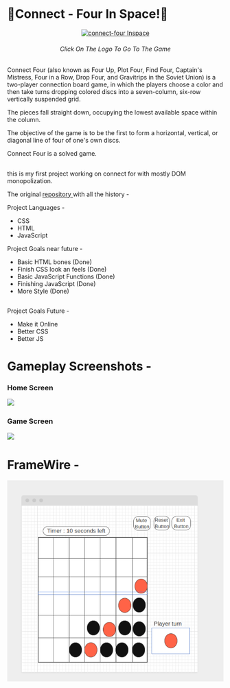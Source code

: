 # 🌌Connect - Four In Space!󠀠🌌

<p align="center">
  <a href="https://ckrcok.github.io/Connect-Four-In-Space/">
    <img
      alt="connect-four Inspace"
      src="https://i.imgur.com/UtzC0VG.png"
      width="800"
    />
  </a>
  <br/>
  <h6 align="center" >Click On The Logo To Go To The Game</h6>
</p>


##

Connect Four (also known as Four Up, Plot Four, Find Four, Captain's Mistress, Four in a Row, Drop Four, and Gravitrips in the Soviet Union) is a two-player connection board game, in which the players choose a color and then take turns dropping colored discs into a seven-column, six-row vertically suspended grid.

The pieces fall straight down, occupying the lowest available space within the column.

The objective of the game is to be the first to form a horizontal, vertical, or diagonal line of four of one's own discs.

Connect Four is a solved game.

##

this is my first project working on connect for with mostly DOM monopolization.

The original <a href="https://github.com/Ckrcok/MyProjects/tree/main/Connect%20Four">repository </a> with all the history -

Project Languages -

- CSS
- HTML
- JavaScript

Project Goals near future -

- Basic HTML bones (Done)
- Finish CSS look an feels (Done)
- Basic JavaScript Functions (Done)
- Finishing JavaScript (Done)
- More Style (Done)

##

Project Goals Future -

- Make it Online
- Better CSS
- Better JS

##

# Gameplay Screenshots -

### Home Screen

[![](https://i.imgur.com/kEyo9cI.png)](#)

### Game Screen

[![](https://i.imgur.com/e4nGV1t.png)](#)

# FrameWire -

[![](https://raw.githubusercontent.com/Ckrcok/MyProjects/main/Connect%20Four/FrameWire.PNG)](#)
